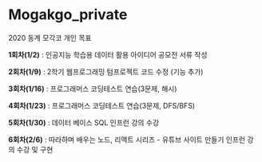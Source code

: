 # Mogakgo_private
2020 동계 모각코 개인 목표

**1회차(1/2)** : 인공지능 학습용 데이터 활용 아이디어 공모전 서류 작성

**2회차(1/9)** :  2학기 웹프로그래밍 텀프로젝트 코드 수정 (기능 추가)

**3회차(1/16)** : 프로그래머스 코딩테스트 연습(3문제, 해시)

**4회차(1/23)** : 프로그래머스 코딩테스트 연습(3문제, DFS/BFS)

**5회차(1/30)** : 데이터 베이스 SQL 인프런 강의 수강

**6회차(2/6)** : 따라하며 배우는 노드, 리액트 시리즈 - 유튜브 사이트 만들기 인프런 강의 수강 및 구현
